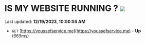 # IS MY WEBSITE RUNNING ? [![](https://img.shields.io/static/v1?label=Sponsor&message=%E2%9D%A4&logo=GitHub&color=%23fe8e86)](https://github.com/sponsors/<username>)

Last updated: **12/19/2023, 10:50:55 AM**

- `GET` [https://youssefservice.me](https://youssefservice.me) - **Up** (669ms)
